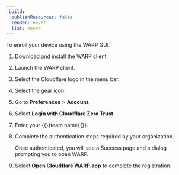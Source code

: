```yaml
---
_build:
  publishResources: false
  render: never
  list: never
---
```


To enroll your device using the WARP GUI:

1. [Download](/cloudflare-one/connections/connect-devices/warp/download-warp/) and install the WARP client.
2. Launch the WARP client.
3. Select the Cloudflare logo in the menu bar.
4. Select the gear icon.
5. Go to **Preferences** > **Account**.
6. Select **Login with Cloudflare Zero Trust**.
7. Enter your {{<glossary-tooltip term_id="team name">}}team name{{</glossary-tooltip>}}.
8. Complete the authentication steps required by your organization.

    Once authenticated, you will see a Success page and a dialog prompting you to open WARP.
9. Select **Open Cloudflare WARP.app** to complete the registration.
